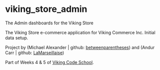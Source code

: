 viking_store_admin
==================

The Admin dashboards for the Viking Store

The Viking Store e-commerce application for Viking Commerce Inc.
Initial data setup.

Project by (Michael Alexander | github: [betweenparentheses](https://github.com/betweenparentheses)) and (Andur Carr | github: [LaMarseillaise](https://github.com/LaMarseillaise))

Part of Weeks 4 & 5 of [Viking Code School](http://www.vikingcodeschool.com).